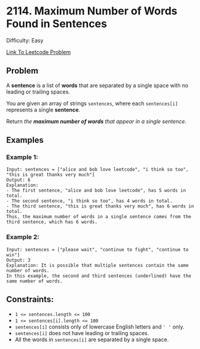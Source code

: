 # 2114. Maximum Number of Words Found in Sentences
Difficulty: Easy

[Link To Leetcode Problem](https://leetcode.com/problems/maximum-number-of-words-found-in-sentences/)

## Problem
A **sentence** is a list of **words** that are separated by a single space with no leading or trailing spaces.

You are given an array of strings `sentences`, where each `sentences[i]` represents a single **sentence**.

Return *the **maximum number of words** that appear in a single sentence.*

## Examples
### Example 1:
```
Input: sentences = ["alice and bob love leetcode", "i think so too", "this is great thanks very much"]
Output: 6
Explanation: 
- The first sentence, "alice and bob love leetcode", has 5 words in total.
- The second sentence, "i think so too", has 4 words in total.
- The third sentence, "this is great thanks very much", has 6 words in total.
Thus, the maximum number of words in a single sentence comes from the third sentence, which has 6 words.
```
### Example 2:
```
Input: sentences = ["please wait", "continue to fight", "continue to win"]
Output: 3
Explanation: It is possible that multiple sentences contain the same number of words. 
In this example, the second and third sentences (underlined) have the same number of words.
```

## Constraints:
- `1 <= sentences.length <= 100`
- `1 <= sentences[i].length <= 100`
- `sentences[i]` consists only of lowercase English letters and `' '` only.
- `sentences[i]` does not have leading or trailing spaces.
- All the words in `sentences[i]` are separated by a single space.